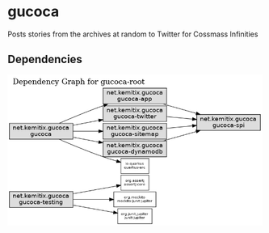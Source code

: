 # gucoca
Posts stories from the archives at random to Twitter for Cossmass Infinities

## Dependencies

![Reactor Module Dependencies](./docs/images/reactor-graph.png)
